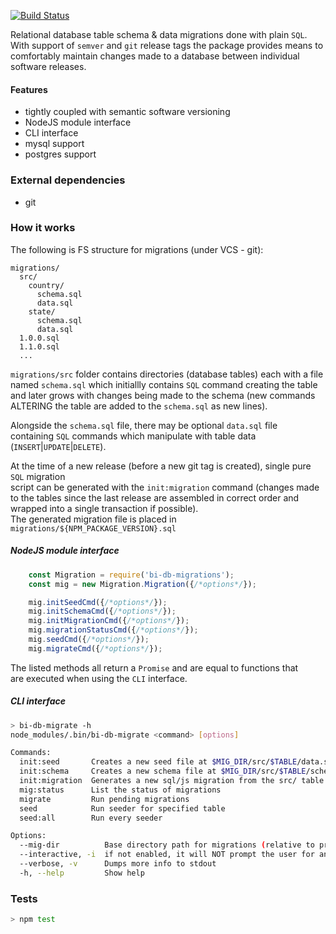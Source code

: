 [![Build Status](https://travis-ci.org/BohemiaInteractive/bi-db-migrations.svg?branch=master)](https://travis-ci.org/BohemiaInteractive/bi-db-migrations)  

Relational database table schema & data migrations done with plain `SQL`.  
With support of `semver` and `git` release tags the package provides means to
comfortably maintain changes made to a database between individual software releases.

#### Features

* tightly coupled with semantic software versioning
* NodeJS module interface
* CLI interface
* mysql support
* postgres support

### External dependencies

* git

### How it works

The following is FS structure for migrations (under VCS - git):
```
migrations/
  src/
    country/
      schema.sql
      data.sql
    state/
      schema.sql
      data.sql
  1.0.0.sql
  1.1.0.sql
  ...
```

`migrations/src` folder contains directories (database tables) each with a file 
named `schema.sql` which initiallly contains `SQL` command creating the table  
and later grows with changes being made to the schema (new commands ALTERING the table are added to the `schema.sql` as new lines).  

Alongside the `schema.sql` file, there may be optional `data.sql` file  
containing `SQL` commands which manipulate with table data (`INSERT`|`UPDATE`|`DELETE`).

At the time of a new release (before a new git tag is created), single pure `SQL` migration  
script can be generated with the `init:migration` command (changes made to the tables since the last release are assembled in correct order and wrapped into a single transaction if possible).  
The generated migration file is placed in `migrations/${NPM_PACKAGE_VERSION}.sql`


##### NodeJS module interface

```javascript
    const Migration = require('bi-db-migrations');
    const mig = new Migration.Migration({/*options*/});

    mig.initSeedCmd({/*options*/});
    mig.initSchemaCmd({/*options*/});
    mig.initMigrationCmd({/*options*/});
    mig.migrationStatusCmd({/*options*/});
    mig.seedCmd({/*options*/});
    mig.migrateCmd({/*options*/});
```

The listed methods all return a `Promise` and are equal to functions that  
are executed when using the `CLI` interface.


##### CLI interface

```bash
> bi-db-migrate -h
node_modules/.bin/bi-db-migrate <command> [options]

Commands:
  init:seed       Creates a new seed file at $MIG_DIR/src/$TABLE/data.sql and opens it with $EDITOR
  init:schema     Creates a new schema file at $MIG_DIR/src/$TABLE/schema.sql and opens it with $EDITOR
  init:migration  Generates a new sql/js migration from the src/ table files                                     [aliases: init:mig]
  mig:status      List the status of migrations                                                                  [aliases: migration:status]
  migrate         Run pending migrations
  seed            Run seeder for specified table
  seed:all        Run every seeder

Options:
  --mig-dir          Base directory path for migrations (relative to project root dir)                           [string] [default: "migrations"]
  --interactive, -i  if not enabled, it will NOT prompt the user for anything.                                   [boolean] [default: false]
  --verbose, -v      Dumps more info to stdout                                                                   [count] [default: 1]
  -h, --help         Show help                                                                                   [boolean]
```


### Tests

```bash
> npm test
```
